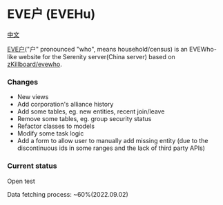 # EVE户 (EVEHu)

[中文](README_CN.md)

[EVE户](http://evehu.cn/)("户" pronounced "who", means household/census) is an EVEWho-like website for the Serenity server(China server) based on [zKillboard/evewho](https://github.com/zKillboard/evewho).

### Changes
- New views
- Add corporation's alliance history
- Add some tables, eg. new entities, recent join/leave
- Remove some tables, eg. group security status
- Refactor classes to models
- Modify some task logic
- Add a form to allow user to manually add missing entity (due to the discontinuous ids in some ranges and the lack of third party APIs)

### Current status

Open test

Data fetching process: ~60%(2022.09.02)